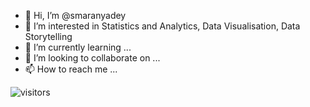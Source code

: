 - 👋 Hi, I’m @smaranyadey
- 👀 I’m interested in Statistics and Analytics, Data Visualisation, Data Storytelling
- 🌱 I’m currently learning ...
- 💞️ I’m looking to collaborate on ...
- 📫 How to reach me ...


![visitors](https://visitor-badge.glitch.me/badge?page_id=page.id)


<!---
smaranyadey/smaranyadey is a ✨ special ✨ repository because its `README.md` (this file) appears on your GitHub profile.
You can click the Preview link to take a look at your changes.
--->
